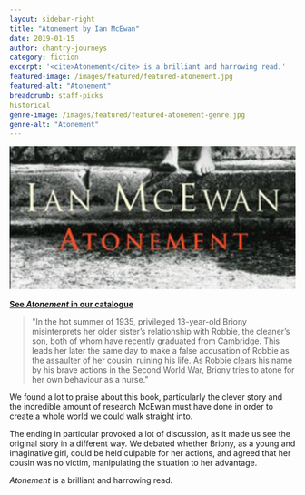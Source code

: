 ```yaml
---
layout: sidebar-right
title: "Atonement by Ian McEwan"
date: 2019-01-15
author: chantry-journeys
category: fiction
excerpt: '<cite>Atonement</cite> is a brilliant and harrowing read.'
featured-image: /images/featured/featured-atonement.jpg
featured-alt: "Atonement"
breadcrumb: staff-picks
historical
genre-image: /images/featured/featured-atonement-genre.jpg
genre-alt: "Atonement"
---
```


![Atonement](/images/featured/featured-atonement.jpg)

**[See <cite>Atonement</cite> in our catalogue](https://suffolk.spydus.co.uk/cgi-bin/spydus.exe/ENQ/OPAC/BIBENQ?BRN=221460)**

> "In the hot summer of 1935, privileged 13-year-old Briony misinterprets her older sister’s relationship with Robbie, the cleaner’s son, both of whom have recently graduated from Cambridge. This leads her later the same day to make a false accusation of Robbie as the assaulter of her cousin, ruining his life. As Robbie clears his name by his brave actions in the Second World War, Briony tries to atone for her own behaviour as a nurse."

We found a lot to praise about this book, particularly the clever story and the incredible amount of research McEwan must have done in order to create a whole world we could walk straight into.

The ending in particular provoked a lot of discussion, as it made us see the original story in a different way. We debated whether Briony, as a young and imaginative girl, could be held culpable for her actions, and agreed that her cousin was no victim, manipulating the situation to her advantage.

<cite>Atonement</cite> is a brilliant and harrowing read.
